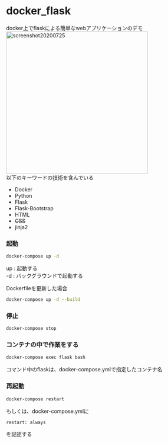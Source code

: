 # docker_flask
docker上でflaskによる簡単なwebアプリケーションのデモ
<img width="384" alt="screenshot20200725" src="https://user-images.githubusercontent.com/31844364/88418122-09fae600-ce1e-11ea-8649-ba799f971fb2.png">  
以下のキーワードの技術を含んでいる
- Docker
- Python
- Flask
- Flask-Bootstrap
- HTML
- ~~CSS~~
- jinja2

### 起動


```cmd
docker-compose up -d
```
up : 起動する  
-d : バックグラウンドで起動する


Dockerfileを更新した場合
```cmd
docker-compose up -d --build
```

### 停止
```cmd
docker-compose stop
```

### コンテナの中で作業をする
```cmd
docker-compose exec flask bash
```
コマンド中のflaskは、docker-compose.ymlで指定したコンテナ名
### 再起動
```cmd
docker-compose restart
```
もしくは、docker-compose.ymlに
```
restart: always
```
を記述する
